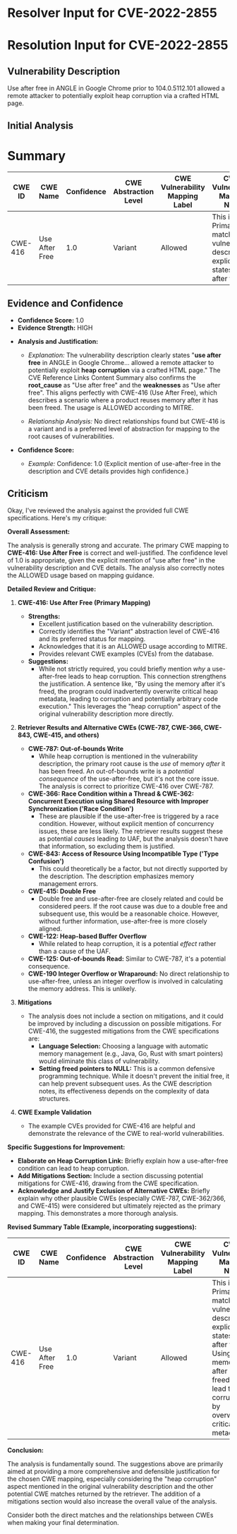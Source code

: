 # Resolver Input for CVE-2022-2855

# Resolution Input for CVE-2022-2855

## Vulnerability Description
Use after free in ANGLE in Google Chrome prior to 104.0.5112.101 allowed a remote attacker to potentially exploit heap corruption via a crafted HTML page.

## Initial Analysis
# Summary
| CWE ID | CWE Name | Confidence | CWE Abstraction Level | CWE Vulnerability Mapping Label | CWE-Vulnerability Mapping Notes |
|---|---|---|---|---|---|
| CWE-416 | Use After Free | 1.0 | Variant | Allowed | This is the Primary CWE match. The vulnerability description explicitly states "Use after free". |

## Evidence and Confidence

*   **Confidence Score:** 1.0
*   **Evidence Strength:** HIGH

- **Analysis and Justification:**  
  - *Explanation:* The vulnerability description clearly states "**use after free** in ANGLE in Google Chrome... allowed a remote attacker to potentially exploit **heap corruption** via a crafted HTML page." The CVE Reference Links Content Summary also confirms the **root_cause** as "Use after free" and the **weaknesses** as "Use after free". This aligns perfectly with CWE-416 (Use After Free), which describes a scenario where a product reuses memory after it has been freed. The usage is ALLOWED according to MITRE.
  
  - *Relationship Analysis:* No direct relationships found but CWE-416 is a variant and is a preferred level of abstraction for mapping to the root causes of vulnerabilities.

- **Confidence Score:**  
  - *Example:* Confidence: 1.0 (Explicit mention of use-after-free in the description and CVE details provides high confidence.)

## Criticism
Okay, I've reviewed the analysis against the provided full CWE specifications. Here's my critique:

**Overall Assessment:**

The analysis is generally strong and accurate. The primary CWE mapping to **CWE-416: Use After Free** is correct and well-justified. The confidence level of 1.0 is appropriate, given the explicit mention of "use after free" in the vulnerability description and CVE details.  The analysis also correctly notes the ALLOWED usage based on mapping guidance.

**Detailed Review and Critique:**

1.  **CWE-416: Use After Free (Primary Mapping)**

    *   **Strengths:**
        *   Excellent justification based on the vulnerability description.
        *   Correctly identifies the "Variant" abstraction level of CWE-416 and its preferred status for mapping.
        *   Acknowledges that it is an ALLOWED usage according to MITRE.
        *   Provides relevant CWE examples (CVEs) from the database.
    *   **Suggestions:**
        *   While not strictly required, you could briefly mention *why* a use-after-free leads to heap corruption. This connection strengthens the justification. A sentence like, "By using the memory after it's freed, the program could inadvertently overwrite critical heap metadata, leading to corruption and potentially arbitrary code execution." This leverages the "heap corruption" aspect of the original vulnerability description more directly.

2.  **Retriever Results and Alternative CWEs (CWE-787, CWE-366, CWE-843, CWE-415, and others)**

    *   **CWE-787: Out-of-bounds Write**
        *   While heap corruption is mentioned in the vulnerability description, the primary root cause is the *use* of memory *after* it has been freed. An out-of-bounds write is a *potential consequence* of the use-after-free, but it's not the core issue.  The analysis is correct to prioritize CWE-416 over CWE-787.
    *   **CWE-366: Race Condition within a Thread & CWE-362: Concurrent Execution using Shared Resource with Improper Synchronization ('Race Condition')**
        *   These are plausible if the use-after-free is triggered by a race condition.  However, without explicit mention of concurrency issues, these are less likely.  The retriever results suggest these as potential *causes* leading *to* UAF, but the analysis doesn't have that information, so excluding them is justified.
    *   **CWE-843: Access of Resource Using Incompatible Type ('Type Confusion')**
        *   This could theoretically be a factor, but not directly supported by the description. The description emphasizes memory management errors.
    *   **CWE-415: Double Free**
        *   Double free and use-after-free are closely related and could be considered peers. If the root cause was due to a double free and subsequent use, this would be a reasonable choice. However, without further information, use-after-free is more closely aligned.
    *   **CWE-122: Heap-based Buffer Overflow**
         *  While related to heap corruption, it is a potential *effect* rather than a cause of the UAF.
    *   **CWE-125: Out-of-bounds Read:** Similar to CWE-787, it's a potential consequence.
    *   **CWE-190 Integer Overflow or Wraparound:** No direct relationship to use-after-free, unless an integer overflow is involved in calculating the memory address. This is unlikely.

3.  **Mitigations**

    *   The analysis does not include a section on mitigations, and it could be improved by including a discussion on possible mitigations. For CWE-416, the suggested mitigations from the CWE specifications are:
        *   **Language Selection:** Choosing a language with automatic memory management (e.g., Java, Go, Rust with smart pointers) would eliminate this class of vulnerability.
        *   **Setting freed pointers to NULL:**  This is a common defensive programming technique.  While it doesn't prevent the initial free, it can help prevent subsequent uses.  As the CWE description notes, its effectiveness depends on the complexity of data structures.

4.  **CWE Example Validation**
    *  The example CVEs provided for CWE-416 are helpful and demonstrate the relevance of the CWE to real-world vulnerabilities.

**Specific Suggestions for Improvement:**

*   **Elaborate on Heap Corruption Link:** Briefly explain how a use-after-free condition can lead to heap corruption.
*   **Add Mitigations Section:** Include a section discussing potential mitigations for CWE-416, drawing from the CWE specification.
*   **Acknowledge and Justify Exclusion of Alternative CWEs:** Briefly explain why other plausible CWEs (especially CWE-787, CWE-362/366, and CWE-415) were considered but ultimately rejected as the primary mapping. This demonstrates a more thorough analysis.

**Revised Summary Table (Example, incorporating suggestions):**

| CWE ID | CWE Name | Confidence | CWE Abstraction Level | CWE Vulnerability Mapping Label | CWE-Vulnerability Mapping Notes |
|---|---|---|---|---|---|
| CWE-416 | Use After Free | 1.0 | Variant | Allowed | This is the Primary CWE match. The vulnerability description explicitly states "Use after free". Using memory after it is freed can lead to heap corruption by overwriting critical heap metadata. |

**Conclusion:**

The analysis is fundamentally sound. The suggestions above are primarily aimed at providing a more comprehensive and defensible justification for the chosen CWE mapping, especially considering the "heap corruption" aspect mentioned in the original vulnerability description and the other potential CWE matches returned by the retriever. The addition of a mitigations section would also increase the overall value of the analysis.

Consider both the direct matches and the relationships between CWEs
when making your final determination.
        